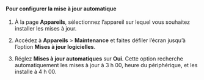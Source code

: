 <!--author=SharS last changed: 9/17/15-->

#### Pour configurer la mise à jour automatique

1. À la page **Appareils**, sélectionnez l’appareil sur lequel vous souhaitez installer les mises à jour.

2. Accédez à **Appareils** > **Maintenance** et faites défiler l’écran jusqu’à l’option **Mises à jour logicielles**.

3. Réglez **Mises à jour automatiques** sur **Oui**. Cette option recherche automatiquement les mises à jour à 3 h 00, heure du périphérique, et les installe à 4 h 00.

<!---HONumber=Sept15_HO4-->